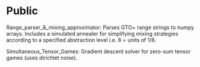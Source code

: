 # Public
Range_parser_&_mixing_approximator: Parses GTO+ range strings to numpy arrays. Includes a simulated annealer for simplifying mixing strategies according to a specified abstraction level i.e. 6 = units of 1/6.

Simultaneous_Tensor_Games: Gradient descent solver for zero-sum tensor games (uses dirichlet noise).

